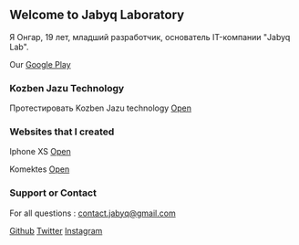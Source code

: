 ## Welcome to Jabyq Laboratory
Я Онгар, 19 лет, младший разработчик, основатель IT-компании "Jabyq Lab".

Our [Google Play](https://play.google.com/store/apps/dev?id=6423833022222539116) 

### Kozben Jazu Technology
Протестировать Kozben Jazu technology [Open](https://kozben-jazu.netlify.app/)

### Websites that I created
Iphone XS [Open](https://jabyqlab.github.io/iphone/)

Komektes [Open](https://komektes.github.io/info/)

### Support or Contact
For all questions : contact.jabyq@gmail.com

[Github](https://github.com/jabyqlab)
[Twitter](https://twitter.com/ongar_dev)
[Instagram](https://www.instagram.com/ongar.dev/)


